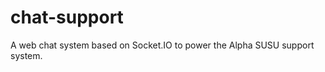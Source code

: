 chat-support
============

A web chat system based on Socket.IO to power the Alpha SUSU support system.

